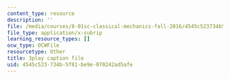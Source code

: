 ```yaml
---
content_type: resource
description: ''
file: /media/courses/8-01sc-classical-mechanics-fall-2016/4545c523734b5f81be9e070242ad5afe_S9_Oe51XkVY.vtt
file_type: application/x-subrip
learning_resource_types: []
ocw_type: OCWFile
resourcetype: Other
title: 3play caption file
uid: 4545c523-734b-5f81-be9e-070242ad5afe
---
```

